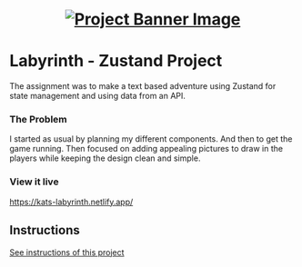 <h1 align="center">
  <a href="">
    <img src="./src/assets/banner.svg" alt="Project Banner Image">
  </a>
</h1>

# Labyrinth - Zustand Project

The assignment was to make a text based adventure using Zustand for state management and using data from an API.

### The Problem

I started as usual by planning my different components. And then to get the game running. Then focused on adding appealing pictures to draw in the players while keeping the design clean and simple.

### View it live

https://kats-labyrinth.netlify.app/

## Instructions

<a href="instructions.md">
   See instructions of this project
  </a>
